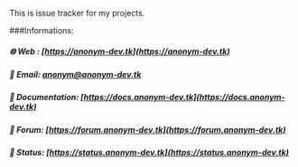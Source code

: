 This is issue tracker for my projects.

###Informations:

##### 🌐 Web : [https://anonym-dev.tk](https://anonym-dev.tk)
##### 📩 Email: [anonym@anonym-dev.tk](mailto:anonym@anonym-dev.tk)
##### 📄 Documentation: [https://docs.anonym-dev.tk](https://docs.anonym-dev.tk)
##### 💬 Forum: [https://forum.anonym-dev.tk](https://forum.anonym-dev.tk)
##### 🧰 Status: [https://status.anonym-dev.tk](https://status.anonym-dev.tk)
